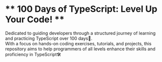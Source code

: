<h1>** 100 Days of TypeScript: Level Up Your Code! **</h1>
Dedicated to guiding developers through a structured journey of learning and practicing TypeScript over 100 days🚀. <br> With a focus on hands-on coding exercises, tutorials, and projects, this repository aims to help programmers of all levels enhance their skills and proficiency in TypeScript🛠️ 
